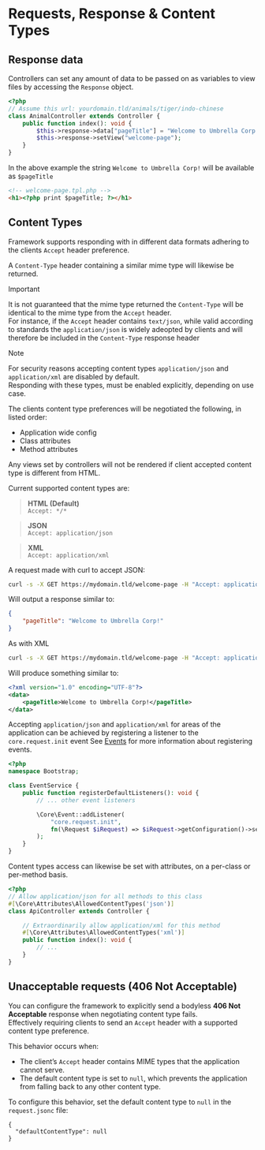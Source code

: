 # Requests, Response & Content Types

## Response data

Controllers can set any amount of data to be passed on as variables to view files by accessing the `Response` object.  

```php
<?php
// Assume this url: yourdomain.tld/animals/tiger/indo-chinese
class AnimalController extends Controller {
	public function index(): void {
		$this->response->data["pageTitle"] = "Welcome to Umbrella Corp!";
		$this->response->setView("welcome-page");
	}
}
```

In the above example the string `Welcome to Umbrella Corp!` will be available as `$pageTitle`

```html
<!-- welcome-page.tpl.php -->
<h1><?php print $pageTitle; ?></h1>
```

## Content Types
Framework supports responding with in different data formats adhering to the clients `Accept` header preference.

A `Content-Type` header containing a similar mime type will likewise be returned.  

> [!IMPORTANT]
> It is not guaranteed that the mime type returned the `Content-Type` will be identical to the mime type from the `Accept` header.  
> For instance, if the `Accept` header contains `text/json`, while valid according to standards the `application/json` is widely adeopted by clients and will therefore be included in the `Content-Type` response header

> [!NOTE]
> For security reasons accepting content types `application/json` and `application/xml` are disabled by default.  
> Responding with these types, must be enabled explicitly, depending on use case.

The clients content type preferences will be negotiated the following, in listed order:
- Application wide config
- Class attributes
- Method attributes

Any views set by controllers will not be rendered if client accepted content type is different from HTML.  

Current supported content types are:

> **HTML (Default)**  
> `Accept: */*`  

> **JSON**  
> `Accept: application/json`  

> **XML**  
> `Accept: application/xml`  

A request made with curl to accept JSON:
```sh
curl -s -X GET https://mydomain.tld/welcome-page -H "Accept: application/json" | jq
```

Will output a response similar to:
```json
{
	"pageTitle": "Welcome to Umbrella Corp!"
}
```

As with XML
```sh
curl -s -X GET https://mydomain.tld/welcome-page -H "Accept: application/xml" | jq
```

Will produce something similar to:
```xml
<?xml version="1.0" encoding="UTF-8"?>
<data>
	<pageTitle>Welcome to Umbrella Corp!</pageTitle>
</data>
```

Accepting `application/json` and `application/xml` for areas of the application can be achieved by registering a listener to the `core.request.init` event
See [Events](Events.md) for more information about registering events.  

```php
<?php
namespace Bootstrap;

class EventService {
	public function registerDefaultListeners(): void {
		// ... other event listeners

		\Core\Event::addListener(
			"core.request.init",
			fn(\Request $iRequest) => $iRequest->getConfiguration()->set("contentTypes.json.enable", $iRequest->getArg(0) == "api");
		);
	}
}
```

Content types access can likewise be set with attributes, on a per-class or per-method basis.
```php
<?php
// Allow application/json for all methods to this class
#[\Core\Attributes\AllowedContentTypes('json')]
class ApiController extends Controller {

	// Extraordinarily allow application/xml for this method
	#[\Core\Attributes\AllowedContentTypes('xml')]
	public function index(): void {
		// ...
	}
}
```

## Unacceptable requests (406 Not Acceptable)

You can configure the framework to explicitly send a bodyless **406 Not Acceptable** response when negotiating content type fails.  
Effectively requiring clients to send an `Accept` header with a supported content type preference.

This behavior occurs when:
- The client’s `Accept` header contains MIME types that the application cannot serve.
- The default content type is set to `null`, which prevents the application from falling back to any other content type.

To configure this behavior, set the default content type to `null` in the `request.jsonc` file:

```jsonc
{
  "defaultContentType": null
}
```